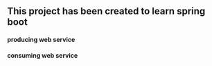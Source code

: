 ## This project has been created to learn spring boot

####  producing web service
####  consuming web service
